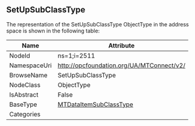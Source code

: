 <!-- objecttype -->
## SetUpSubClassType
  
<!-- end of text -->
The representation of the SetUpSubClassType ObjectType in the address space is shown in the following table:  

|Name|Attribute|
|---|---|
|NodeId|ns=1;i=2511|
|NamespaceUri|http://opcfoundation.org/UA/MTConnect/v2/|
|BrowseName|SetUpSubClassType|
|NodeClass|ObjectType|
|IsAbstract|False|
|BaseType|[MTDataItemSubClassType](../../ObjectTypes/MTDataItemSubClassType/readme.md)|
|Categories||

